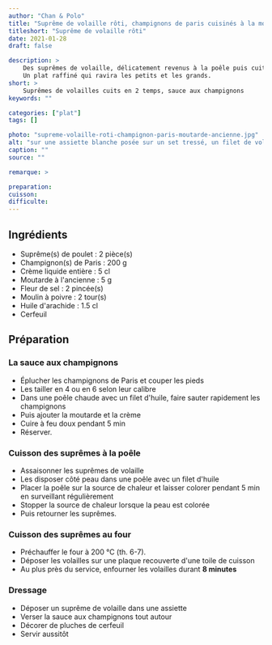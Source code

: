 ```yaml
---
author: "Chan & Polo"
title: "Suprême de volaille rôti, champignons de paris cuisinés à la moutarde ancienne"
titleshort: "Suprême de volaille rôti"
date: 2021-01-28
draft: false

description: >
    Des suprêmes de volaille, délicatement revenus à la poêle puis cuits au four, accompagnés d'une sauce aux champignons de Paris et à la moutarde ancienne.<br>
    Un plat raffiné qui ravira les petits et les grands.
short: >
    Suprêmes de volailles cuits en 2 temps, sauce aux champignons
keywords: ""

categories: ["plat"]
tags: []

photo: "supreme-volaille-roti-champignon-paris-moutarde-ancienne.jpg"
alt: "sur une assiette blanche posée sur un set tressé, un filet de volaille avec sa sauce aux champignons, accompagné d'un peu de gratin dauphinois. Dans le fond de l'image, on aperçoit un bol avec une salade composée."
caption: ""
source: ""

remarque: >

preparation: 
cuisson: 
difficulte:
---
```



## Ingrédients
- Suprême(s) de poulet : 2 pièce(s)
- Champignon(s) de Paris : 200 g
- Crème liquide entière : 5 cl
- Moutarde à l'ancienne : 5 g
- Fleur de sel : 2 pincée(s)
- Moulin à poivre : 2 tour(s)
- Huile d'arachide : 1.5 cl
- Cerfeuil 
## Préparation
### La sauce aux champignons

- Éplucher les champignons de Paris et couper les pieds
- Les tailler en 4 ou en 6 selon leur calibre
- Dans une poêle chaude avec un filet d'huile, faire sauter rapidement les champignons
- Puis ajouter la moutarde et la crème
- Cuire à feu doux pendant 5 min
- Réserver.

### Cuisson des suprêmes à la poêle

- Assaisonner les suprêmes de volaille
- Les disposer côté peau dans une poêle avec un filet d'huile
- Placer la poêle sur la source de chaleur et laisser colorer pendant 5 min en surveillant régulièrement
- Stopper la source de chaleur lorsque la peau est colorée
- Puis retourner les suprêmes.

### Cuisson des suprêmes au four

- Préchauffer le four à 200 °C (th. 6-7).
- Déposer les volailles sur une plaque recouverte d'une toile de cuisson
- Au plus près du service, enfourner les volailles durant **8 minutes**

### Dressage

- Déposer un suprême de volaille dans une assiette
- Verser la sauce aux champignons tout autour
- Décorer de pluches de cerfeuil
- Servir aussitôt

